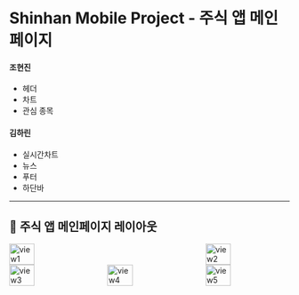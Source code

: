 # Shinhan Mobile Project - 주식 앱 메인페이지

#### 조현진
- 헤더
- 차트
- 관심 종목

#### 김하린
- 실시간차트
- 뉴스
- 푸터
- 하단바

---

## 🥸 주식 앱 메인페이지 레이아웃

<div style="display: flex; flex-wrap: wrap; justify-content: space-between;">
    <img src="https://github.com/Shinhan-H-H/shinhan-mobile-project/assets/99604087/c71f5f12-a4a1-4557-a26b-60d46fbdb49e" alt="view1" style="width: 30%;">
    <img src="https://github.com/Shinhan-H-H/shinhan-mobile-project/assets/99604087/98fce675-4154-4c84-99e6-0d27f0bb3859" alt="view2" style="width: 30%;">
</div>
<div style="display: flex; flex-wrap: wrap; justify-content: space-between;">
    <img src="https://github.com/Shinhan-H-H/shinhan-mobile-project/assets/99604087/e59c7d21-2614-4858-945f-5001bf08d2aa" alt="view3" style="width: 30%;">
    <img src="https://github.com/Shinhan-H-H/shinhan-mobile-project/assets/99604087/1288b697-d864-4660-a2db-377711396d51" alt="view4" style="width: 30%;">
    <img src="https://github.com/Shinhan-H-H/shinhan-mobile-project/assets/99604087/186851dc-1e01-4c5c-be90-f2a881df472d" alt="view5" style="width: 30%;">
</div>
